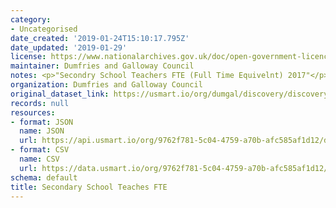 ```yaml
---
category:
- Uncategorised
date_created: '2019-01-24T15:10:17.795Z'
date_updated: '2019-01-29'
license: https://www.nationalarchives.gov.uk/doc/open-government-licence/version/3/
maintainer: Dumfries and Galloway Council
notes: <p>"Secondry School Teachers FTE (Full Time Equivelnt) 2017"</p>
organization: Dumfries and Galloway Council
original_dataset_link: https://usmart.io/org/dumgal/discovery/discovery-view-detail/9c8928da-f25f-46ac-99a4-ef024ece4b45
records: null
resources:
- format: JSON
  name: JSON
  url: https://api.usmart.io/org/9762f781-5c04-4759-a70b-afc585af1d12/dda8302f-f4d3-494a-839b-fa6916cc1dd2/1/urql
- format: CSV
  name: CSV
  url: https://data.usmart.io/org/9762f781-5c04-4759-a70b-afc585af1d12/resource?resourceGUID=c0002a4b-37c9-49e2-8725-1dd44734b349
schema: default
title: Secondary School Teaches FTE
---
```

